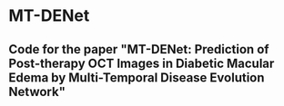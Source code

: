 # MT-DENet
## Code for the paper "MT-DENet: Prediction of Post-therapy OCT Images in Diabetic Macular Edema by Multi-Temporal Disease Evolution Network"
